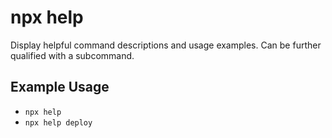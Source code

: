 # npx help

Display helpful command descriptions and usage examples. Can be further qualified with a subcommand.

## Example Usage

- `npx help`
- `npx help deploy`
